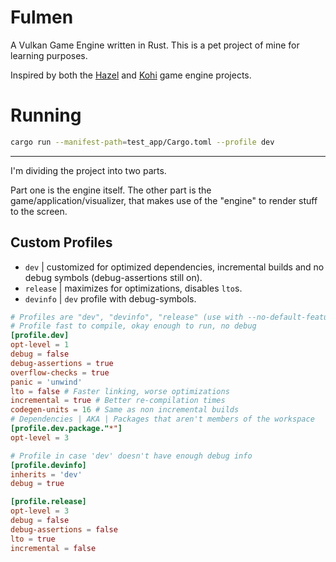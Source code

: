# Fulmen
A Vulkan Game Engine written in Rust. This is a pet project of mine for learning purposes.

Inspired by both the [Hazel](https://github.com/TheCherno/Hazel) and [Kohi](https://github.com/travisvroman/kohi) game engine projects.


# Running
```sh
cargo run --manifest-path=test_app/Cargo.toml --profile dev
```

___

I'm dividing the project into two parts.

Part one is the engine itself.
The other part is the game/application/visualizer, that makes use of the "engine" to render stuff to the screen.



## Custom Profiles
- `dev` | customized for optimized dependencies, incremental builds and no debug symbols (debug-assertions still on).
- `release` | maximizes for optimizations, disables `lto`s.
- `devinfo` | `dev` profile with debug-symbols.





```toml
# Profiles are "dev", "devinfo", "release" (use with --no-default-features)
# Profile fast to compile, okay enough to run, no debug
[profile.dev]
opt-level = 1
debug = false
debug-assertions = true
overflow-checks = true
panic = 'unwind'
lto = false # Faster linking, worse optimizations
incremental = true # Better re-compilation times
codegen-units = 16 # Same as non incremental builds
# Dependencies | AKA | Packages that aren't members of the workspace
[profile.dev.package."*"]
opt-level = 3

# Profile in case 'dev' doesn't have enough debug info
[profile.devinfo]
inherits = 'dev'
debug = true

[profile.release]
opt-level = 3
debug = false
debug-assertions = false
lto = true
incremental = false
```